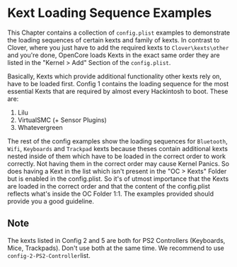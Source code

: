 # Kext Loading Sequence Examples

This Chapter contains a collection of `config.plist` examples to demonstrate the loading sequences of certain kexts and family of kexts. In contrast to Clover, where you just have to add the required kexts to `Clover\kexts\other` and you're done, OpenCore loads Kexts in the exact same order they are listed in the "Kernel > Add" Section of the `config.plist`.  

Basically, Kexts which provide additional functionality other kexts rely on, have to be loaded first. Config 1 contains the loading sequence for the most essential Kexts that are required by almost every Hackintosh to boot. These are:

1. Lilu
2. VirtualSMC (+ Sensor Plugins)
3. Whatevergreen

The rest of the config examples show the loading sequences for `Bluetooth`, `Wifi`, `Keyboards` and `Trackpad` kexts because theses contain additional kexts nested inside of them which have to be loaded in the correct order to work correctly. Not having them in the correct order may cause Kernel Panics. So does having a Kext in the list which isn't present in the "OC > Kexts" Folder but is enabled in the config.plist. So it's of utmost importance that the Kexts are loaded in the correct order and that the content of the config.plist reflects what's inside the OC Folder 1:1. The examples provided should provide you a good guideline. 

## Note
The kexts listed in Config 2 and 5 are both for PS2 Controllers (Keyboards, Mice, Trackpads). Don't use both at the same time. We recommend to use `config-2-PS2-Controller`list.
